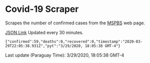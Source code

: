 # Covid-19 Scraper

Scrapes the number of confirmed cases from the [MSPBS](https://www.mspbs.gov.py/covid-19.php) web page.

[JSON Link](https://jmayalag.github.io/covid19-scrape/cases.json)
Updated every 30 minutes.
```
{"confirmed":59,"deaths":0,"recovered":0,"timestamp":"2020-03-29T22:05:38.931Z","pyt":"3/29/2020, 18:05:38 GMT-4"}
```
Last update (Paraguay Time): 3/29/2020, 18:05:38 GMT-4